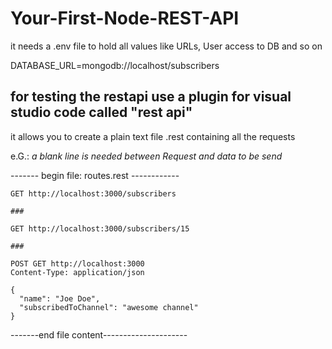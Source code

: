 # Your-First-Node-REST-API

it needs a .env file to hold all values like URLs, User access to DB and so on

DATABASE_URL=mongodb://localhost/subscribers

## for testing the restapi use a plugin for visual studio code called "rest api"

it allows you to create a plain text file  .rest containing all the requests

e.G.:
_a blank line is needed between Request and data to be send_

------- begin file: routes.rest ------------
```
GET http://localhost:3000/subscribers

###

GET http://localhost:3000/subscribers/15

###

POST GET http://localhost:3000
Content-Type: application/json

{
  "name": "Joe Doe",
  "subscribedToChannel": "awesome channel"
}
```
-------end file content---------------------
